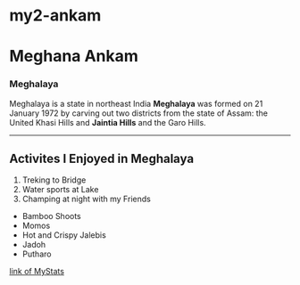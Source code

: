 # my2-ankam
# Meghana Ankam
### Meghalaya
 Meghalaya is a state in northeast India **Meghalaya** was formed on 21 January 1972 by carving out two districts from the state of Assam: the United Khasi Hills and **Jaintia Hills** and the Garo Hills.

----
## Activites I Enjoyed in Meghalaya
1. Treking to Bridge
2. Water sports at Lake
3. Champing at night with my Friends

* Bamboo Shoots
* Momos 
* Hot and Crispy Jalebis 
* Jadoh
* Putharo

[link of MyStats](MyStats.md)

